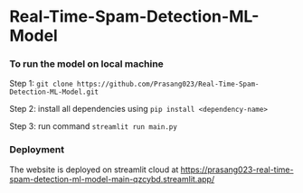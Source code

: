 # Real-Time-Spam-Detection-ML-Model

### To run the model on local machine

Step 1: `git clone https://github.com/Prasang023/Real-Time-Spam-Detection-ML-Model.git`

Step 2: install all dependencies using `pip install <dependency-name>`

Step 3: run command `streamlit run main.py`

### Deployment

The website is deployed on streamlit cloud at https://prasang023-real-time-spam-detection-ml-model-main-qzcybd.streamlit.app/
